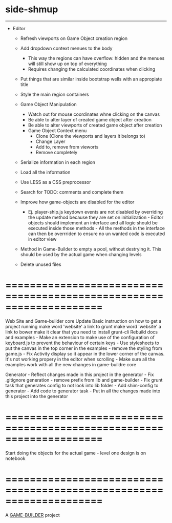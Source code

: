 # side-shmup
-------------------

- Editor		
	- Refresh viewports on Game Object creation region
	- Add dropdown context menues to the body
		- This way the regions can have overflow: hidden and the menues will still show up on top of everything
		- Requires changing the calculated coordinates when clicking
	- Put things that are similar inside bootstrap wells with an appropiate title
	- Style the main region containers

	- Game Object Manipulation 
		* Watch out for mouse coordinates whne clicking on the canvas
		- Be able to alter layer of created game object after creation
		- Be able to alter viewports of created game object after creation
		- Game Object Context menu
			- Clone (Clone the viewports and layers it belongs to)
			- Change Layer
			- Add to, remove from vieworts
			- Remove completely

	- Serialize information in each region
	- Load all the information

	- Use LESS as a CSS preprocessor

	- Search for TODO: comments and complete them

	- Improve how game-objects are disabled for the editor
		- Ej. player-ship.js keydown events are not disabled by overriding the update method 
			  because they are set on initialization
			  	- Editor objects should implement an interface and all logic should be executed inside those methods
			  	- All the methods in the interface can then be overrriden to ensure no un wanted code is executed in editor view
	- Method in Game-Builder to empty a pool, without destrying it. This should be used by the actual game when changing levels
	
	- Delete unused files

====================================================================
====================================================================

Web Site and Game-builder core
  Update Basic instruction on how to get a project running
    make word 'website' a link to grunt
    make word 'website' a link to bower
    make it clear that you need to install grunt-cli
  Rebuild docs and examples
  	- Make an extension to make use of the configuration of keyboard.js to prevent the behaviour of certain keys 
	- Use stylesheets to put the canvas in the top corner in the examples
		- remove the styling from game.js
	- Fix Activity display so it appear in the lower corner of the canvas. It's not working propery in the editor when scrolling
  	- Make sure all the examples work with all the new changes in game-buildre core

Generator
	- Reflect changes made in this project in the generator
	   - Fix .gitignore generation
	   	- remove prefix from lib and game-builder
	   - Fix grunt task that generates config to not look into lib folder
	   - Add shim-config to generator
	   - Add code to generator task
	   - Put in all the changes made into this project into the generator

====================================================================
====================================================================

Start doing the objects for the actual game
	- level one design is on notebook

====================================================================
====================================================================


A [GAME-BUILDER][game-builder] project

[game-builder]: http://diegomarquez.github.io/game-builder
